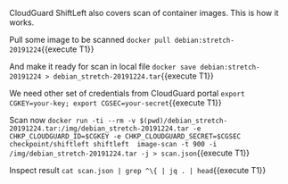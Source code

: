 CloudGuard ShiftLeft also covers scan of container images.
This is how it works.

Pull some image to be scanned
`docker pull debian:stretch-20191224`{{execute T1}}

And make it ready for scan in local file
`docker save debian:stretch-20191224 > debian_stretch-20191224.tar`{{execute T1}}

We need other set of credentials from CloudGuard portal
`export CGKEY=your-key; export CGSEC=your-secret`{{execute T1}}

Scan now
`docker run -ti --rm -v $(pwd)/debian_stretch-20191224.tar:/img/debian_stretch-20191224.tar -e CHKP_CLOUDGUARD_ID=$CGKEY -e CHKP_CLOUDGUARD_SECRET=$CGSEC checkpoint/shiftleft shiftleft  image-scan -t 900 -i /img/debian_stretch-20191224.tar -j > scan.json`{{execute T1}}

Inspect result
`cat scan.json | grep ^\{ | jq . | head`{{execute T1}}
